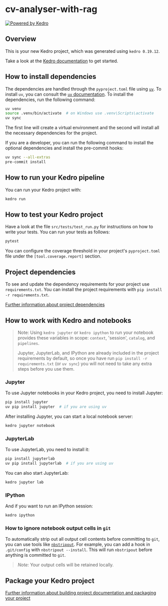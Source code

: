 # cv-analyser-with-rag

[![Powered by Kedro](https://img.shields.io/badge/powered_by-kedro-ffc900?logo=kedro)](https://kedro.org)

## Overview

This is your new Kedro project, which was generated using `kedro 0.19.12`.

Take a look at the [Kedro documentation](https://docs.kedro.org) to get started.

## How to install dependencies

The dependencies are handled through the `pyproject.toml` file using [`uv`](https://astral.sh/blog/uv). To install `uv`, you can consult the [`uv` documentation](https://docs.astral.sh/uv/getting-started/installation/). To install the dependencies, run the following command:

```bash
uv venv
source .venv/bin/activate  # on Windows use .venv\Scripts\activate
uv sync
```

The first line will create a virtual environment and the second will install all the necessary dependencies for the project.

If you are a developer, you can run the following command to install the optional dependencies and install the pre-commit hooks:

```bash
uv sync --all-extras
pre-commit install
```



## How to run your Kedro pipeline

You can run your Kedro project with:

```bash
kedro run
```

## How to test your Kedro project

Have a look at the file `src/tests/test_run.py` for instructions on how to write your tests. You can run your tests as follows:

```bash
pytest
```

You can configure the coverage threshold in your project's `pyproject.toml` file under the `[tool.coverage.report]` section.


## Project dependencies

To see and update the dependency requirements for your project use `requirements.txt`. You can install the project requirements with `pip install -r requirements.txt`.

[Further information about project dependencies](https://docs.kedro.org/en/stable/kedro_project_setup/dependencies.html#project-specific-dependencies)

## How to work with Kedro and notebooks

> Note: Using `kedro jupyter` or `kedro ipython` to run your notebook provides these variables in scope: `context`, 'session', `catalog`, and `pipelines`.
>
> Jupyter, JupyterLab, and IPython are already included in the project requirements by default, so once you have run `pip install -r requirements.txt` (or `uv sync`) you will not need to take any extra steps before you use them.

### Jupyter
To use Jupyter notebooks in your Kedro project, you need to install Jupyter:

```bash
pip install jupyter
uv pip install jupyter  # if you are using uv
```

After installing Jupyter, you can start a local notebook server:

```bash
kedro jupyter notebook
```

### JupyterLab
To use JupyterLab, you need to install it:

```bash
pip install jupyterlab
uv pip install jupyterlab  # if you are using uv
```

You can also start JupyterLab:

```bash
kedro jupyter lab
```

### IPython
And if you want to run an IPython session:

```bash
kedro ipython
```

### How to ignore notebook output cells in `git`
To automatically strip out all output cell contents before committing to `git`, you can use tools like [`nbstripout`](https://github.com/kynan/nbstripout). For example, you can add a hook in `.git/config` with `nbstripout --install`. This will run `nbstripout` before anything is committed to `git`.

> *Note:* Your output cells will be retained locally.

## Package your Kedro project

[Further information about building project documentation and packaging your project](https://docs.kedro.org/en/stable/tutorial/package_a_project.html)
